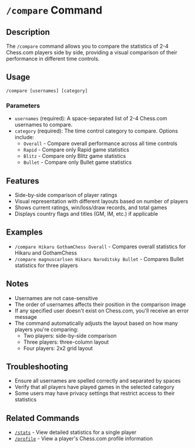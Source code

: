 # `/compare` Command

## Description
The `/compare` command allows you to compare the statistics of 2-4 Chess.com players side by side, providing a visual comparison of their performance in different time controls.

## Usage
```
/compare [usernames] [category]
```

### Parameters
- `usernames` (required): A space-separated list of 2-4 Chess.com usernames to compare.
- `category` (required): The time control category to compare. Options include:
  - `Overall` - Compare overall performance across all time controls
  - `Rapid` - Compare only Rapid game statistics
  - `Blitz` - Compare only Blitz game statistics
  - `Bullet` - Compare only Bullet game statistics

## Features
- Side-by-side comparison of player ratings
- Visual representation with different layouts based on number of players
- Shows current ratings, win/loss/draw records, and total games
- Displays country flags and titles (GM, IM, etc.) if applicable

## Examples
- `/compare Hikaru GothamChess Overall` - Compares overall statistics for Hikaru and GothamChess
- `/compare magnuscarlsen Hikaru Naroditsky Bullet` - Compares Bullet statistics for three players

## Notes
- Usernames are not case-sensitive
- The order of usernames affects their position in the comparison image
- If any specified user doesn't exist on Chess.com, you'll receive an error message
- The command automatically adjusts the layout based on how many players you're comparing:
  - Two players: side-by-side comparison
  - Three players: three-column layout
  - Four players: 2x2 grid layout

## Troubleshooting
- Ensure all usernames are spelled correctly and separated by spaces
- Verify that all players have played games in the selected category
- Some users may have privacy settings that restrict access to their statistics

## Related Commands
- [`/stats`](stats.md) - View detailed statistics for a single player
- [`/profile`](profile.md) - View a player's Chess.com profile information